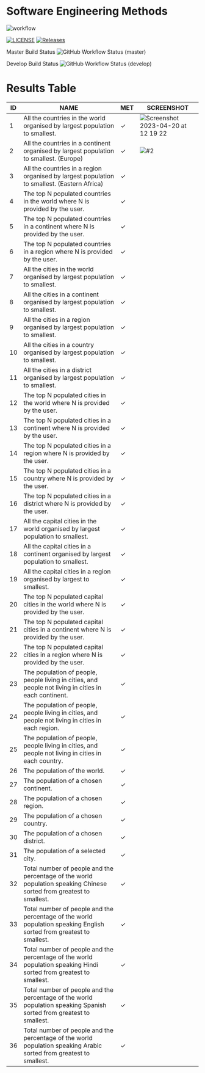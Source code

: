 # Software Engineering Methods
![workflow](https://github.com/Pannoniae/sem/actions/workflows/main.yml/badge.svg)

[![LICENSE](https://img.shields.io/github/license/Pannoniae/sem.svg?style=flat-square)](https://github.com/Pannoniae/sem/blob/master/LICENSE)
[![Releases](https://img.shields.io/github/release/Pannoniae/sem/all.svg?style=flat-square)](https://github.com/Pannoniae/sem/releases)

Master Build Status ![GitHub Workflow Status (master)](https://img.shields.io/github/actions/workflow/status/Pannoniae/sem/main.yml?branch=master&style=flat-square)

Develop Build Status ![GitHub Workflow Status (develop)](https://img.shields.io/github/actions/workflow/status/Pannoniae/sem/main.yml?branch=develop&style=flat-square)

# Results Table

| ID | NAME | MET | SCREENSHOT |
| -- | ---- | --- | ---------- |
| 1 | All the countries in the world organised by largest population to smallest. | ✓ | ![Screenshot 2023-04-20 at 12 19 22](https://user-images.githubusercontent.com/62884069/233350970-388a9ed2-c317-4d0d-a53a-c322e15261f2.png) |
| 2 | All the countries in a continent organised by largest population to smallest. (Europe) | ✓ | ![#2](https://user-images.githubusercontent.com/62884069/233353702-e32dd3e9-5e3f-4ca4-bac3-2d9c8809cf22.png) |
| 3 | All the countries in a region organised by largest population to smallest. (Eastern Africa) | ✓ |  |
| 4 | The top N populated countries in the world where N is provided by the user. | ✓ |  |
| 5 | The top N populated countries in a continent where N is provided by the user. | ✓ |  |
| 6 | The top N populated countries in a region where N is provided by the user. | ✓ |  |
| 7 | All the cities in the world organised by largest population to smallest. | ✓ |  |
| 8 | All the cities in a continent organised by largest population to smallest. | ✓ |  |
| 9 | All the cities in a region organised by largest population to smallest. | ✓ |  |
| 10 | All the cities in a country organised by largest population to smallest. | ✓ |  |
| 11 | All the cities in a district organised by largest population to smallest. | ✓ |  |
| 12 | The top N populated cities in the world where N is provided by the user. | ✓ |  |
| 13 | The top N populated cities in a continent where N is provided by the user. | ✓ |  |
| 14 | The top N populated cities in a region where N is provided by the user. | ✓ |  |
| 15 | The top N populated cities in a country where N is provided by the user. | ✓ |  |
| 16 | The top N populated cities in a district where N is provided by the user. | ✓ |  |
| 17 | All the capital cities in the world organised by largest population to smallest. | ✓ |  |
| 18 | All the capital cities in a continent organised by largest population to smallest. | ✓ |  |
| 19 | All the capital cities in a region organised by largest to smallest. | ✓ |  |
| 20 | The top N populated capital cities in the world where N is provided by the user. | ✓ |  |
| 21 | The top N populated capital cities in a continent where N is provided by the user. | ✓ |  |
| 22 | The top N populated capital cities in a region where N is provided by the user. | ✓ |  |
| 23 | The population of people, people living in cities, and people not living in cities in each continent. | ✓ |  |
| 24 | The population of people, people living in cities, and people not living in cities in each region. | ✓ |  |
| 25 | The population of people, people living in cities, and people not living in cities in each country. | ✓ |  |
| 26 | The population of the world. | ✓ |  |
| 27 | The population of a chosen continent. | ✓ |  |
| 28 | The population of a chosen region. | ✓ |  |
| 29 | The population of a chosen country. | ✓ |  |
| 30 | The population of a chosen district. | ✓ |  |
| 31 | The population of a selected city. | ✓ |  |
| 32 | Total number of people and the percentage of the world population speaking Chinese sorted from greatest to smallest. | ✓ |  |
| 33 | Total number of people and the percentage of the world population speaking English sorted from greatest to smallest. | ✓ |  |
| 34 | Total number of people and the percentage of the world population speaking Hindi sorted from greatest to smallest. | ✓ |  |
| 35 | Total number of people and the percentage of the world population speaking Spanish sorted from greatest to smallest. | ✓ |  |
| 36 | Total number of people and the percentage of the world population speaking Arabic sorted from greatest to smallest. | ✓ |  |
